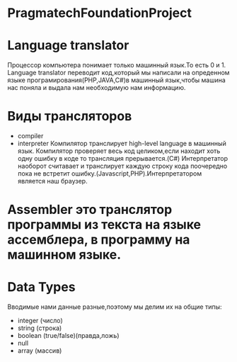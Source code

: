 # PragmatechFoundationProject

# Language translator
Процессор компьютера понимает только машинный язык.То есть 0 и 1.
Language translator переводит код,который мы написали на опреденном языке програмирования(PHP,JAVA,C#)в машинный
язык,чтобы машина нас поняла и выдала нам необходимую нам информацию.
# Виды трансляторов
- compiler
- interpreter
Компилятор транслирует high-level language в машинный язык.
Компилятор проверяет весь код целиком,если находит хоть одну ошибку в коде то трансляция прерывается.(C#)
Интерпретатор наоборот считавает  и транслирует каждую строку кода поочередно пока не встретит ошибку.(Javascript,PHP).Интерпретатором является наш браузер.

# Assembler это транслятор программы из текста на языке ассемблера, в программу на машинном языке.

# Data Types

Вводимые нами данные разные,поэтому мы делим их на общие типы:
- integer (число)
- string (строка)
- boolean (true/false)(правда,ложь)
- null 
- array (массив)
